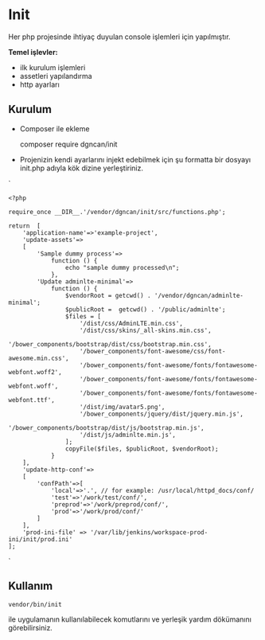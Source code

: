 # Init
Her php projesinde ihtiyaç duyulan console işlemleri için yapılmıştır.

**Temel işlevler:** 
* ilk kurulum işlemleri
* assetleri yapılandırma
* http ayarları

## Kurulum

* Composer ile ekleme
    
    
    composer require dgncan/init


* Projenizin kendi ayarlarını injekt edebilmek için şu formatta bir dosyayı init.php adıyla kök dizine yerleştiriniz.
 
`

    <?php
    
    require_once __DIR__.'/vendor/dgncan/init/src/functions.php';
    
    return  [
        'application-name'=>'example-project',
        'update-assets'=>
        [
            'Sample dummy process'=>
                function () {
                    echo "sample dummy processed\n";
                },
            'Update adminlte-minimal'=>
                function () {
                    $vendorRoot = getcwd() . '/vendor/dgncan/adminlte-minimal';
                    $publicRoot =  getcwd() . '/public/adminlte';
                    $files = [
                        '/dist/css/AdminLTE.min.css',
                        '/dist/css/skins/_all-skins.min.css',
                        '/bower_components/bootstrap/dist/css/bootstrap.min.css',
                        '/bower_components/font-awesome/css/font-awesome.min.css',
                        '/bower_components/font-awesome/fonts/fontawesome-webfont.woff2',
                        '/bower_components/font-awesome/fonts/fontawesome-webfont.woff',
                        '/bower_components/font-awesome/fonts/fontawesome-webfont.ttf',
                        '/dist/img/avatar5.png',
                        '/bower_components/jquery/dist/jquery.min.js',
                        '/bower_components/bootstrap/dist/js/bootstrap.min.js',
                        '/dist/js/adminlte.min.js',
                    ];
                    copyFile($files, $publicRoot, $vendorRoot);
                }
        ],
        'update-http-conf'=>
        [
            'confPath'=>[
                'local'=>'.', // for example: /usr/local/httpd_docs/conf/
                'test'=>'/work/test/conf/',
                'preprod'=>'/work/preprod/conf/',
                'prod'=>'/work/prod/conf/'
            ]
        ],
        'prod-ini-file' => '/var/lib/jenkins/workspace-prod-ini/init/prod.ini'
    ];
 `   
    
    
## Kullanım

    vendor/bin/init 

ile uygulamanın kullanılabilecek komutlarını ve yerleşik yardım dökümanını görebilirsiniz.  